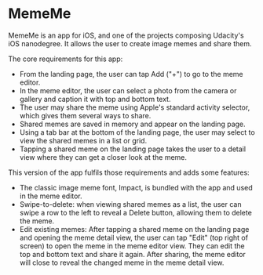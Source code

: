 # MemeMe

MemeMe is an app for iOS, and one of the projects composing Udacity's iOS nanodegree. It allows the user to create image memes and share them.

The core requirements for this app:
- From the landing page, the user can tap Add ("+") to go to the meme editor.
- In the meme editor, the user can select a photo from the camera or gallery and caption it with top and bottom text.
- The user may share the meme using Apple's standard activity selector, which gives them several ways to share.
- Shared memes are saved in memory and appear on the landing page.
- Using a tab bar at the bottom of the landing page, the user may select to view the shared memes in a list or grid.
- Tapping a shared meme on the landing page takes the user to a detail view where they can get a closer look at the meme.

This version of the app fulfils those requirements and adds some features:
- The classic image meme font, Impact, is bundled with the app and used in the meme editor.
- Swipe-to-delete: when viewing shared memes as a list, the user can swipe a row to the left to reveal a Delete button, allowing them to delete the meme.
- Edit existing memes: After tapping a shared meme on the landing page and opening the meme detail view, the user can tap "Edit" (top right of screen) to open the meme in the meme editor view. They can edit the top and bottom text and share it again. After sharing, the meme editor will close to reveal the changed meme in the meme detail view.
